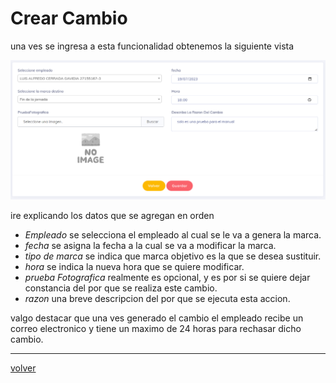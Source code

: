 # Crear Cambio

una ves se ingresa a esta funcionalidad obtenemos la siguiente vista

![vi](../img/CambioManual.png)

ire explicando los datos que se agregan en orden

* _Empleado_ se selecciona el empleado al cual se le va a genera la marca.
* _fecha_ se asigna la fecha a la cual se va a modificar la marca.
* _tipo de marca_ se indica que marca objetivo es la que se desea sustituir.
* _hora_ se indica la nueva hora que se quiere modificar.
* _prueba Fotografica_ realmente es opcional, y es por si se quiere dejar constancia del por que se realiza este cambio.
* _razon_ una breve descripcion del por que se ejecuta esta accion.

valgo destacar que una ves generado el cambio el empleado recibe un correo electronico y tiene un maximo de 24 horas para rechasar dicho cambio.


---
[volver](./MarcaCambios.md)